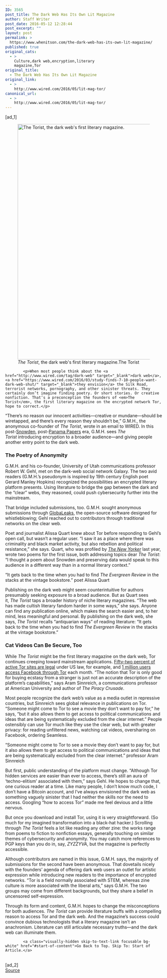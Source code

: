 ```yaml
---
ID: 3565
post_title: The Dark Web Has Its Own Lit Magazine
author: Staff Writer
post_date: 2016-05-12 12:28:44
post_excerpt: ""
layout: post
permalink: >
  https://www.whenitson.com/the-dark-web-has-its-own-lit-magazine/
published: true
original_cats:
  - >
    Culture,dark web,encryption,literary
    magazine,Tor
original_title:
  - The Dark Web Has Its Own Lit Magazine
original_link:
  - >
    http://www.wired.com/2016/05/lit-mag-tor/
canonical_url:
  - >
    http://www.wired.com/2016/05/lit-mag-tor/
---
```

 [ad_1]
<br><div id=""><div id="small-art" data-share="">
				<figure attachment_2018401="" class="carve wp-caption portrait alignnone  relative" data-js=""><a href="https://www.wired.com/wp-content/uploads/2016/05/tumblr_nz0ht9oUY41u0y7ito1_1280.jpg"><img data-pin-description="The Dark Web Has Its Own Lit Magazine" src="http://www.whenitson.com/wp-content/uploads/2016/05/The-Dark-Web-Has-Its-Own-Lit-Magazine.jpg" alt="The Torist, the dark web's first literary magazine." width="582" height="753" class="size-default-top-art wp-image-2018401"/></a><figcaption class="wp-caption-text link-underline"><em>The Torist</em>, the dark web's first literary magazine.<span class="credit link-underline-sm"><span aria-hidden="true" class="ui ui-illo inline-block ui-credit relative opacity-6 marg-r-sm marg-l-sm"/>The Torist</span></figcaption></figure></div>

			<p>When most people think about the <a href="http://www.wired.com/tag/dark-web" target="_blank">dark web</a>, <a href="https://www.wired.com/2016/03/study-finds-7-10-people-want-dark-web-shut/" target="_blank">they envision</a> the Silk Road, terrorist networks, pornography, and other sinister threats. They certainly don’t imagine finding poetry. Or short stories. Or creative nonfiction. That’s a preconception the founders of <em>The Torist</em>, the first literary magazine on the encrypted network Tor, hope to correct.</p>
<p>“There’s no reason our innocent activities—creative or mundane—should be wiretapped, and there’s every reason they shouldn’t be,” G.M.H., the anonymous co-founder of <em>The Torist</em>, wrote in an email to WIRED. In this post-<a href="https://www.wired.com/2014/08/edward-snowden/">Snowden</a>, post-<a href="http://www.wired.com/tag/panama-papers/">Panama Papers</a> era, G.M.H. sees <em>The Torist</em> introducing encryption to a broader audience—and giving people another entry point to the dark web.</p>
<h3>The Poetry of Anonymity</h3>
<p>G.M.H. and his co-founder, University of Utah communications professor Robert W. Gehl, met on the dark-web social network Galaxy. The two avid readers (G.M.H.’s pseudonym is inspired by 19th century English poet Gerard Manley Hopkins) recognized the possibilities an encrypted literary platform presents. Using literature to bridge the gap between the dark and the “clear” webs, they reasoned, could push cybersecurity further into the mainstream.</p>
<p>That bridge included submissions, too. G.M.H. sought anonymous submissions through <a href="https://www.globaleaks.org/" target="_blank">GlobaLeaks</a>, the open-source software designed for whistleblowing; Gehl reached out to contributors through traditional networks on the clear web.</p>
<p>Poet and journalist Alissa Quart knew about Tor before responding to Gehl’s open call, but wasn’t a regular user. “I saw it as a place where there was criminality and black market activity, but also rebellion and political resistance,” she says. Quart, who was profiled by <a href="http://www.newyorker.com/books/page-turner/alissa-quart-money-poet" target="_blank"><em>The New Yorker</em></a> last year, wrote two poems for the first issue, both addressing topics dear <em>The Torist</em>: “I thought a poem about Snowden and preserving data would speak to this audience in a different way than in a normal literary context.”</p>
<p data-js="fader" class="pullquote carve fader">
	“It gets back to the time when you had to find <em>The Evergreen Review</em> in the stacks at the vintage bookstore.”	<span class="attribution">poet Alissa Quart</span>
</p>

<p>Publishing on the dark web might seem counterintuitive for authors presumably seeking exposure to a broad audience. But as Quart sees it, <em>The Torist</em> taps a broader history of niche literary magazines. “The web has made cultish literary fandom harder in some ways,” she says. Anyone can find any publication online, which makes the search easier and, to her mind, less meaningful and personal. By publishing on the dark web, she says, <em>The Torist</em> recalls “antiquarian ways” of reading literature: “It gets back to the time when you had to find <em>The Evergreen Review</em> in the stacks at the vintage bookstore.”</p>
<h3>Cat Videos Can Be Secure, Too</h3>
<p>While <em>The Torist</em> might be the first literary magazine on the dark web, Tor continues creeping toward mainstream applications. <a href="http://media.scmagazine.com/documents/224/deeplight_%281%29_55856.pdf">Fifty-two percent of active Tor sites are legal</a> under US law, for example, and <a href="https://www.facebook.com/notes/facebook-over-tor/1-million-people-use-facebook-over-tor/865624066877648/" target="_blank">1 million users access Facebook through Tor</a> each month. “The notion that Tor is only good for buying ecstasy from a stranger is just not an accurate description of the platform’s capabilities,” says Aram Sinnreich, a communications professor at American University and author of <em>The Piracy Crusade</em>.</p>
<p>Most people recognize the dark web’s value as a media outlet in repressive countries, but Sinnreich sees global relevance in publications on Tor. “Someone might come to Tor to see a movie they don’t want to pay for,” he says, “but it also allows them to get access to political communications and ideas that are being systematically excluded from the clear internet.” People ostensibly can use Tor much like they use the clear web, but with greater privacy: for reading unfiltered news, watching cat videos, oversharing on Facebook, ordering Seamless.</p>
<p data-js="fader" class="pullquote carve fader">
	“Someone might come to Tor to see a movie they don’t want to pay for, but it also allows them to get access to political communications and ideas that are being systematically excluded from the clear internet.”	<span class="attribution">professor Aram Sinnreich</span>
</p>

<p>But first, public understanding of the platform must change. “Although Tor hidden services are easier than ever to access, there’s still an aura of ‘techno-elitism’ associated with them,” says Gehl. He hopes to change that, one curious reader at a time. Like many people, I don’t know much code, I don’t have a Bitcoin account, and I’ve always envisioned the dark web as something vaguely sinister that I had neither the skills nor the need to access. Googling “how to access Tor” made me feel devious and a little nervous.</p>
<p>But once you download and install Tor, using it is very straightforward. (So much for my imagined transformation into a black-hat hacker.) Scrolling through <em>The Torist</em> feels a lot like reading any other zine: the works range from poems to fiction to nonfiction essays, generally touching on similar themes of cybersecurity and anonymity. You may catch more references to PGP keys than you do in, say, <em>ZYZZYVA</em>, but the magazine is perfectly accessible.</p>
<p>Although contributors are named in this issue, G.M.H. says, the majority of submissions for the second have been anonymous. That dovetails nicely with the founders’ agenda of offering dark web users an outlet for artistic expression while introducing new readers to the importance of encrypted networks. “Tor is a field normally associated with STEM, whereas zine culture is more associated with the liberal arts,” says G.M.H. The two groups may come from different backgrounds, but they share a belief in uncensored self-expression.</p>
<p>Through its form and content, G.M.H. hopes to change the misconceptions for both audiences. <em>The Torist</em> can provide literature buffs with a compelling reason to access Tor and the dark web. And the magazine’s success could convince dubious technologists that a literary magazine isn’t an anachronism. Literature can still articulate necessary truths—and the dark web can illuminate them.</p>

			<a class="visually-hidden skip-to-text-link focusable bg-white" href="#start-of-content">Go Back to Top. Skip To: Start of Article.</a>

			
</div>
<br>[ad_2]
<br><a href="http://www.wired.com/2016/05/lit-mag-tor/">Source </a>
